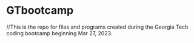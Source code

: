 # GTbootcamp
 //This is the repo for files and programs created during the Georgia Tech coding bootcamp beginning Mar 27, 2023.
